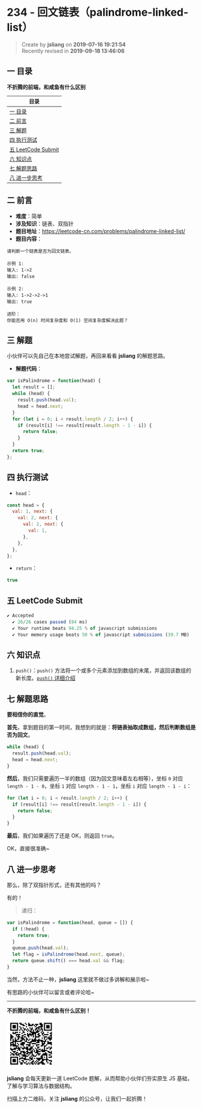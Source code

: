 234 - 回文链表（palindrome-linked-list）
===

> Create by **jsliang** on **2019-07-16 19:21:54**  
> Recently revised in **2019-09-18 13:46:06**

## <a name="chapter-one" id="chapter-one">一 目录</a>

**不折腾的前端，和咸鱼有什么区别**

| 目录 |
| --- | 
| [一 目录](#chapter-one) | 
| [二 前言](#chapter-two) |
| [三 解题](#chapter-three) |
| [四 执行测试](#chapter-four) |
| [五 LeetCode Submit](#chapter-five) |
| [六 知识点](#chapter-six) |
| [七 解题思路](#chapter-seven) |
| [八 进一步思考](#chapter-eight) |

## <a name="chapter-two" id="chapter-two">二 前言</a>



* **难度**：简单
* **涉及知识**：链表、双指针
* **题目地址**：https://leetcode-cn.com/problems/palindrome-linked-list/
* **题目内容**：

```
请判断一个链表是否为回文链表。

示例 1:
输入: 1->2
输出: false

示例 2:
输入: 1->2->2->1
输出: true

进阶：
你能否用 O(n) 时间复杂度和 O(1) 空间复杂度解决此题？
```

## <a name="chapter-three" id="chapter-three">三 解题</a>



小伙伴可以先自己在本地尝试解题，再回来看看 **jsliang** 的解题思路。

* **解题代码**：

```js
var isPalindrome = function(head) {
  let result = [];
  while (head) {
    result.push(head.val);
    head = head.next;
  }
  for (let i = 0; i < result.length / 2; i++) {
    if (result[i] !== result[result.length - 1 - i]) {
      return false;
    }
  }
  return true;
};
```

## <a name="chapter-four" id="chapter-four">四 执行测试</a>



* `head`：

```js
const head = {
  val: 1, next: {
    val: 2, next: {
      val: 2, next: {
        val: 1,
      },
    },
  },
};
```

* `return`：

```js
true
```

## <a name="chapter-five" id="chapter-five">五 LeetCode Submit</a>



```js
✔ Accepted
  ✔ 26/26 cases passed (84 ms)
  ✔ Your runtime beats 94.25 % of javascript submissions
  ✔ Your memory usage beats 50 % of javascript submissions (39.7 MB)
```

## <a name="chapter-six" id="chapter-six">六 知识点</a>



1. `push()`：`push()` 方法将一个或多个元素添加到数组的末尾，并返回该数组的新长度。[`push()` 详细介绍](https://github.com/LiangJunrong/document-library/blob/master/JavaScript-library/JavaScript/%E5%86%85%E7%BD%AE%E5%AF%B9%E8%B1%A1/Array/push.md)

## <a name="chapter-seven" id="chapter-seven">七 解题思路</a>



**要相信你的直觉**。

**首先**，拿到题目的第一时间，我想到的就是：**将链表抽取成数组，然后判断数组是否为回文**。

```js
while (head) {
  result.push(head.val);
  head = head.next;
}
```

**然后**，我们只需要遍历一半的数组（因为回文意味着左右相等），坐标 `0` 对应 `length - 1 - 0`，坐标 `1` 对应 `length - 1 - 1`，坐标 `i` 对应 `length - 1 - i`：

```js
for (let i = 0; i < result.length / 2; i++) {
  if (result[i] !== result[result.length - 1 - i]) {
    return false;
  }
}
```

**最后**，我们如果遍历了还是 OK，则返回 `true`。

OK，直接很准确~

## <a name="chapter-eight" id="chapter-eight">八 进一步思考</a>



那么，除了双指针形式，还有其他的吗？

有的！

> 递归：

```js
var isPalindrome = function(head, queue = []) {
  if (!head) {
    return true;
  }
  queue.push(head.val);
  let flag = isPalindrome(head.next, queue);
  return queue.shift() === head.val && flag;
}
```

当然，方法不止一种，**jsliang** 这里就不做过多讲解和展示啦~

有思路的小伙伴可以留言或者评论哈~

---

**不折腾的前端，和咸鱼有什么区别！**

![图](../../../public-repertory/img/z-small-wechat-public-address.jpg)

**jsliang** 会每天更新一道 LeetCode 题解，从而帮助小伙伴们夯实原生 JS 基础，了解与学习算法与数据结构。

扫描上方二维码，关注 **jsliang** 的公众号，让我们一起折腾！

